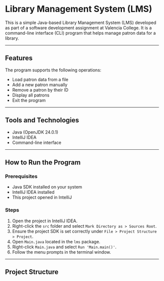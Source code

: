 # Library Management System (LMS)

This is a simple Java-based Library Management System (LMS) developed as part of a software development assignment at Valencia College. It is a command-line interface (CLI) program that helps manage patron data for a library.

---

## Features

The program supports the following operations:

- Load patron data from a file
- Add a new patron manually
- Remove a patron by their ID
- Display all patrons
- Exit the program

---

## Tools and Technologies

- Java (OpenJDK 24.0.1)
- IntelliJ IDEA
- Command-line interface

---

## How to Run the Program

### Prerequisites

- Java SDK installed on your system
- IntelliJ IDEA installed
- This project opened in IntelliJ

### Steps

1. Open the project in IntelliJ IDEA.
2. Right-click the `src` folder and select `Mark Directory as > Sources Root`.
3. Ensure the project SDK is set correctly under `File > Project Structure > Project`.
4. Open `Main.java` located in the `lms` package.
5. Right-click `Main.java` and select `Run 'Main.main()'`.
6. Follow the menu prompts in the terminal window.

---

## Project Structure

